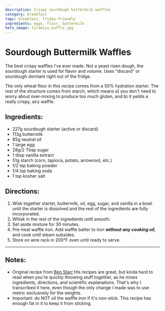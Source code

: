 ```yaml
---
description: Crispy sourdough buttermilk waffles
category: breakfast
tags: breakfast, friday-friendly
ingredients: eggs, flour, buttermilk
hero_image: tiramisu_waffle.jpg
---
```


# Sourdough Buttermilk Waffles 

The best crispy waffles I've ever made. Not a yeast risen dough, the sourdough 
starter is used for flavor and volume. Uses "discard" or sourdough dormant right 
out of the fridge.

The only wheat flour in this recipe comes from a 50% hydration starter. The rest 
of the structure comes from starch, which means a) you don't need to worry about 
over-mixing to produce too much gluten, and b) it yeilds a really crispy, airy waffle.

## Ingredients:

- 227g sourdough starter (active or discard)
- 113g buttermilk 
- 85g neutral oil 
- 1 large egg
- 28g/2 Tbsp sugar
- 1 tbsp vanilla extract 
- 51g starch (corn, tapioca, potato, arrowroot, etc.)
- 1/2 tsp baking powder
- 1/4 tsp baking soda
- 1 tsp kosher salt

## Directions:

1. Wisk together starter, buttermilk, oil, egg, sugar, and vanilla in a bowl until the starter is dissolved and the rest of the ingredients are fully incorporated.
2. Whisk in the rest of the ingredients until smooth.
3. Set aside mixture for 30 minutes.
4. Pre-heat waffle iron. Add waffle batter to iron ***without any cooking oil***, and cook until steam subsides.
5. Store on wire rack in 200°F oven until ready to serve.

--- 

## Notes:

- Original recipe from [Ben Starr](https://ultimatefoodgeek.com/2025/01/25/the-best-waffles-on-planet-earth-with-sourdough-option/)
  His recipes are great, but kinda hard to read when you're quickly throwing 
  stuff together, as he mixes ingredients, directions, and scientific explanations. 
  That's why I transcribed it here, even though the only change I made was to use
  metric exclusively for the weights.
- Important: do NOT oil the waffle iron if it's non-stick. This recipe has enough fat in it to keep it from sticking.